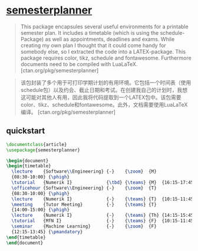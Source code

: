 # [semesterplanner](https://www.ctan.org/pkg/semesterplanner)

> This package encapsules several useful environments for a printable semester plan. It includes a timetable (which is using the schedule-Package) as well as appointments, deadlines and exams. While creating my own plan I thought that it could come handy for somebody else, so I extracted the code into a LATEX-package. This package requires color, tikz, schedule and fontawesome. Furthermore documents need to be compiled with LuaLaTeX. [ctan.org/pkg/semesterplanner]

> 该包封装了多个用于可打印学期计划的有用环境。它包括一个时间表（使用schedule包）以及约会、截止日期和考试。在创建我自己的计划时，我想这可能对其他人有用，因此我将代码提取到一个LATEX包中。该包需要color、tikz、schedule和fontawesome。此外，文档需要使用LuaLaTeX编译。 [ctan.org/pkg/semesterplanner]

## quickstart

```tex
\documentclass{article}
\usepackage{semesterplanner}

\begin{document}
\begin{timetable}
  \lecture    {Software\\Engineering} {-}    {\zoom}  {M}
  {08:30-10:00} {\phigh}
  \tutorial   {Numerik I}             {\tbd} {\teams} {M}  {16:15-17:45} {\pmid}
  \officehour {Software\\Engineering} {-}    {\zoom}  {T}
  {08:30-10:00} {\phigh}
  \lecture    {Numerik I}             {-}    {\teams} {T}  {10:15-11:45} {\pmid}
  \meeting    {Tutor Meeting}         {-}    {\teams} {T}
  {14:00-15:00} {\phigh}
  \lecture    {Numerik I}             {-}    {\teams} {Th} {14:15-15:45} {\pmid}
  \tutorial   {MfN I}                 {-}    {\teams} {F}  {10:15-11:45} {}
  \seminar    {Machine Learning}      {-}    {\zoom}  {F}
  {12:15-13:45} {\pmandatory}
\end{timetable}
\end{document}
```
